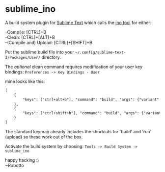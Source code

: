 sublime_ino
===========

A build system plugin for [Sublime Text](http://www.sublimetext.com/) which calls the [ino tool](http://inotool.org/) for either:

-Compile: [CTRL]+B   
-Clean: [CTRL]+[ALT]+B   
-(Compile and) Upload: [CTRL]+[SHIFT]+B   

Put the sublime.build file into your `~/.config/sublime-text-3/Packages/User/` directory.

The _optional_ clean command requires modification of your user key bindings: `Preferences -> Key Bindings - User`

mine looks like this:
```xml
[
	{
  		"keys": ["ctrl+alt+b"], "command": "build", "args": {"variant": "Clean"}
	},
	{
		"keys": ["ctrl+shift+b"], "command": "build", "args": {"variant": "Run"}
	}
]
```

The standard keymap already includes the shortcuts for 'build' and 'run' (upload) so these work out of the box.

Activate the build system by choosing: `Tools -> Build System -> sublime_ino`

happy hacking :)   
~Robotto
